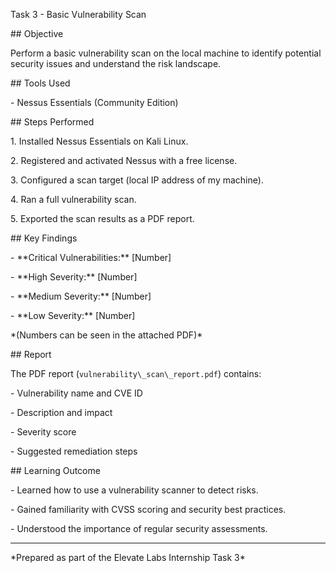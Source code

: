 Task 3 - Basic Vulnerability Scan



\## Objective

Perform a basic vulnerability scan on the local machine to identify potential security issues and understand the risk landscape.



\## Tools Used

\- Nessus Essentials (Community Edition)



\## Steps Performed

1\. Installed Nessus Essentials on Kali Linux.

2\. Registered and activated Nessus with a free license.

3\. Configured a scan target (local IP address of my machine).

4\. Ran a full vulnerability scan.

5\. Exported the scan results as a PDF report.



\## Key Findings

\- \*\*Critical Vulnerabilities:\*\* \[Number]

\- \*\*High Severity:\*\* \[Number]

\- \*\*Medium Severity:\*\* \[Number]

\- \*\*Low Severity:\*\* \[Number]



\*(Numbers can be seen in the attached PDF)\*



\## Report

The PDF report (`vulnerability\_scan\_report.pdf`) contains:

\- Vulnerability name and CVE ID

\- Description and impact

\- Severity score

\- Suggested remediation steps



\## Learning Outcome

\- Learned how to use a vulnerability scanner to detect risks.

\- Gained familiarity with CVSS scoring and security best practices.

\- Understood the importance of regular security assessments.



---

\*Prepared as part of the Elevate Labs Internship Task 3\*

